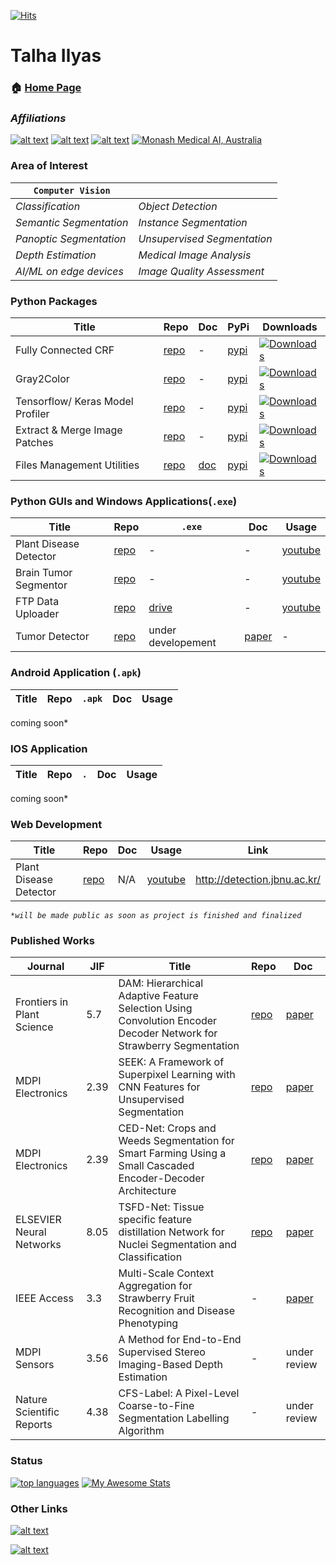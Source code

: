 [![Hits](https://hits.seeyoufarm.com/api/count/incr/badge.svg?url=https%3A%2F%2Fgithub.com%2FMr-TalhaIlyas&count_bg=%2379C83D&title_bg=%23555555&icon=&icon_color=%23E7E7E7&title=hits&edge_flat=false)](https://hits.seeyoufarm.com)
# Talha Ilyas
### 🏠 [Home Page](https://mr-talhailyas.github.io/)
### _Affiliations_  
[![alt text](https://github.com/Mr-TalhaIlyas/Mr-TalhaIlyas/blob/main/files/r.png "Robot Vision Lab, JBNU, South Korea.")](https://home.jbnu.ac.kr/robotv/index.htm) 
[![alt text](https://github.com/Mr-TalhaIlyas/Mr-TalhaIlyas/blob/main/files/j.jpg "Jeonbuk National University, South Korea.")](https://www.jbnu.ac.kr/kor/) 
[![alt text](https://github.com/Mr-TalhaIlyas/Mr-TalhaIlyas/blob/main/files/u.png "University of Engineering and Technology Lahore, Pakistan.")](https://www.uet.edu.pk/)
[![](https://github.com/Mr-TalhaIlyas/Mr-TalhaIlyas/raw/main/files/m.png "Monash Medical AI, Australia")](https://www.monash.edu/mmai-group/people) 


### Area of Interest
  
| ```Computer Vision```||
|---|---|
|*Classification*|*Object Detection*|
|*Semantic Segmentation*|*Instance Segmentation*|
|*Panoptic Segmentation*|*Unsupervised Segmentation*|
|*Depth Estimation*|*Medical Image Analysis*|
|*AI/ML on edge devices*|*Image Quality Assessment*|

### Python Packages

|Title|Repo|Doc|PyPi|Downloads|
|---|---|---|---|---|
|Fully Connected CRF|[repo](https://github.com/Mr-TalhaIlyas/Conditional-Random-Fields-CRF)|-|[pypi](https://pypi.org/project/seg-crf/)| [![Downloads](https://pepy.tech/badge/seg-crf)](https://pepy.tech/project/seg-crf) |  
| Gray2Color |[repo](https://github.com/Mr-TalhaIlyas/Converting-Grayscale-Semantic-Masks-to-Color)  | - | [pypi](https://pypi.org/project/gray2color/)|[![Downloads](https://pepy.tech/badge/gray2color)](https://pepy.tech/project/gray2color) | 
|Tensorflow/ Keras Model Profiler|[repo](https://github.com/Mr-TalhaIlyas/Tensorflow-Keras-Model-Profiler)|-|[pypi](https://pypi.org/project/model-profiler)|[![Downloads](https://pepy.tech/badge/model-profiler)](https://pepy.tech/project/model-profiler)|
|Extract & Merge Image Patches|[repo](https://github.com/Mr-TalhaIlyas/EMPatches)|-|[pypi](https://pypi.org/project/empatches/)| [![Downloads](https://pepy.tech/badge/empatches)](https://pepy.tech/project/empatches)|
|Files Management Utilities|[repo](https://github.com/Mr-TalhaIlyas/FMUtils)|[doc](https://pypi.org/project/fmutils/)|[pypi](https://pypi.org/project/fmutils/)| [![Downloads](https://pepy.tech/badge/fmutils)](https://pepy.tech/project/fmutils)|  


### Python GUIs and Windows Applications(`.exe`)

|Title|Repo|`.exe`|Doc|Usage|
|---|---|---|---|---|
|Plant Disease Detector|[repo](https://github.com/Mr-TalhaIlyas/Fornt-End-API-or-GUI-for-Computer-Vision-Projects)|-|-|[youtube](https://www.youtube.com/watch?v=C4xr9jICxwA)|
|Brain Tumor Segmentor|[repo](https://github.com/Mr-TalhaIlyas/Fornt-End-API-or-GUI-for-Computer-Vision-Projects)|-|-|[youtube](https://www.youtube.com/watch?v=wTOuYLGfusc)|
|FTP Data Uploader|[repo](https://github.com/Mr-TalhaIlyas/PlantsDataUploader)|[drive](https://drive.google.com/drive/u/1/folders/1PYbKXt1IecuZO_rHEOOolLGP_W7Y8WSM)|-|[youtube](https://www.youtube.com/watch?v=3u789NY9bGY)|
|Tumor Detector|[repo]()|under developement|[paper](https://doi.org/10.1016/j.neunet.2022.02.020)|-|

### Android Application (`.apk`)

|Title|Repo|`.apk`|Doc|Usage|
|---|---|---|---|---|
coming soon*

### IOS Application 

|Title|Repo|`.`|Doc|Usage|
|---|---|---|---|---|
coming soon*

### Web Development
|Title|Repo|Doc|Usage|Link|
|---|---|---|---|---|
|Plant Disease Detector|[repo](https://github.com/Mr-TalhaIlyas/Plant-Disease-Detector-Flask-Server-Deep-Learning-Backend)|N/A|[youtube](https://www.youtube.com/watch?v=ycL7oE3h_m4)|http://detection.jbnu.ac.kr/|

*`*will be made public as soon as project is finished and finalized`*

### Published Works

|Journal|JIF|Title|Repo|Doc|
|---|---|---|---|---|
|Frontiers in Plant Science| 5.7 |DAM: Hierarchical Adaptive Feature Selection Using Convolution Encoder Decoder Network for Strawberry Segmentation|[repo](https://github.com/Mr-TalhaIlyas/DAM-Hierarchical-Adaptive-Feature-Selection-Using-Convolution-Encoder-Decoder-Network-for-Strawberry)|[paper](https://www.frontiersin.org/articles/10.3389/fpls.2021.591333/full)|
|MDPI Electronics|2.39|SEEK: A Framework of Superpixel Learning with CNN Features for Unsupervised Segmentation|[repo](https://github.com/Mr-TalhaIlyas/SEEK-A-Framework-of-Superpixel-Learning-with-CNN-Features-for-Unsupervised-Segmentation)|[paper](https://www.mdpi.com/2079-9292/9/3/383)|
|MDPI Electronics|2.39|CED-Net: Crops and Weeds Segmentation for Smart Farming Using a Small Cascaded Encoder-Decoder Architecture|[repo](https://github.com/Mr-TalhaIlyas/CED-Net-Crops-and-Weeds-Segmentation-for-Smart-Farming-Using)|[paper](https://www.mdpi.com/2079-9292/9/10/1602)|
|ELSEVIER Neural Networks|8.05|TSFD-Net: Tissue specific feature distillation Network for Nuclei Segmentation and Classification|[repo]( https://github.com/Mr-TalhaIlyas/TSFD)|[paper](https://doi.org/10.1016/j.neunet.2022.02.020)|
|IEEE Access|3.3|Multi-Scale Context Aggregation for Strawberry Fruit Recognition and Disease Phenotyping|-|[paper](https://ieeexplore.ieee.org/document/9530695)|
|MDPI Sensors|3.56|A Method for End-to-End Supervised Stereo Imaging-Based Depth Estimation|-|under review|
|Nature Scientific Reports|4.38|CFS-Label: A Pixel-Level Coarse-to-Fine Segmentation Labelling Algorithm|-|under review|


### Status
[![top languages](https://github-readme-stats.vercel.app/api/top-langs/?username=Mr-TalhaIlyas&theme=radical&layout=compact&langs_count=6&hide=jupyter%20notebook)](https://github.com/anuraghazra/github-readme-stats)
[![My Awesome Stats](https://awesome-github-stats.azurewebsites.net/user-stats/Mr-TalhaIlyas?theme=radical&cardType=octocat)](https://git.io/awesome-stats-card)

<!-- [![github stats](https://github-readme-stats.vercel.app/api?username=jeongahyun&theme=radical&include_all_commits=true&count_private=true&hide_rank=false)](https://github.com/anuraghazra/github-readme-stats) -->


### Other Links

[![alt text](https://github.com/Mr-TalhaIlyas/Mr-TalhaIlyas/blob/main/files/g.png "Talha Ilyas Google Scholar")](https://scholar.google.com/citations?hl=en&user=HYNOyyAAAAAJ) 

[![alt text](https://github.com/Mr-TalhaIlyas/Mr-TalhaIlyas/blob/main/files/y.png "Talha Ilyas Youtub Channel")](https://www.youtube.com/channel/UCSjoeeMYXDqWZUWOu81tsPw/videos) 


